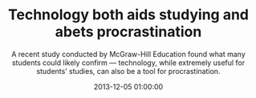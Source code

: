 ---
layout: post
title:  "Technology both aids studying  and abets  procrastination"
subtitle:  "A recent study conducted by McGraw-Hill Education found what many students could likely confirm — technology, while extremely useful for students’ studies, can also be a tool for procrastination."
date:   2013-12-05 01:00:00
refurl: http://bostonherald.com/business/business_markets/2013/12/technology_both_aids_studying_and_abets_procrastination
source: bostonherald.com
categories: linkpost
tag: post
---